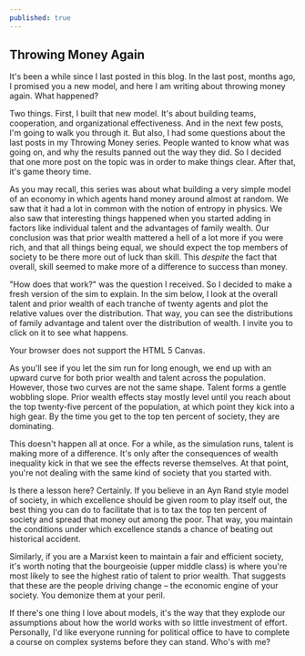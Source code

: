 ```yaml
---
published: true
---
```

## Throwing Money Again

It's been a while since I last posted in this blog. In the last post, months ago, I promised you a new model, and here I am writing about throwing money again. What happened?

Two things. First, I built that new model. It's about building teams, cooperation, and organizational effectiveness. And in the next few posts, I'm going to walk you through it. But also, I had some questions about the last posts in my Throwing Money series. People wanted to know what was going on, and why the results panned out the way they did. So I decided that one more post on the topic was in order to make things clear. After that, it's game theory time.

As you may recall, this series was about what building a very simple model of an economy in which agents hand money around almost at random. We saw that it had a lot in common with the notion of entropy in physics. We also saw that interesting things happened when you started adding in factors like individual talent and the advantages of family wealth. Our conclusion was that prior wealth mattered a hell of a lot more if you were rich, and that all things being equal, we should expect the top members of society to be there more out of luck than skill. This _despite_ the fact that overall, skill seemed to make more of a difference to success than money.  

"How does that work?" was the question I received. So I decided to make a fresh version of the sim to explain. In the sim below, I look at the overall talent and prior wealth of each tranche of twenty agents and plot the relative values over the distribution. That way, you can see the distributions of family advantage and talent over the distribution of wealth. I invite you to click on it to see what happens. 

<canvas id="canvasWealthEntropyTop" width="500" height="200">
 Your browser does not support the HTML 5 Canvas.
</canvas>
<script>
function simWealthEntropyOver() {

	//SIM WRAPPER CONFIG =====================
	var state = 0;
	var timer;
	var canvas = document.getElementById('canvasWealthEntropyOver');
	var context = canvas.getContext('2d');
	canvas.addEventListener('click', updateState, false);

	function updateState() {
		state = (state+1)%3;
		if (state == 0) {
			//Reset sim
			init();
		} else if (state == 1) {
			//Run sim
			timer = setInterval(update, 33);
		} else {
			//Stop sim
			clearInterval(timer);
		}
	}
	//=====================
	//SIM CODE =====================

	var agentList;
	var agentCount = 500;
	var wealthInit = 1000;
	var exchangesPerUpdate = 100;
	var maxExchange = 100;
	var gini = 0;
	var talentFit = 0;
	var wealthFit = 0;
	var talentFitTop = 0;
	var wealthFitTop = 0;
	var deathProb = 1/500;

	var sampleFraction = 1/4;
	var sampleSize = agentCount * sampleFraction;

	var sample = 20;
	var richList = new Array(agentCount/sample);
	var talentList = new Array(agentCount/sample);

	function init() {
		agentList = new Array();

		//Create agents
		for (var i = 0; i < agentCount; i++) {
			var initWealth = (Math.random() * wealthInit * 2);
			var agent = {
				wealth:initWealth,
				talent:Math.random(),
				talentColor:"#000000",
				wealthColor:"#000000",
				talentRank: 0,
				wealthRank: 0,
				startWealth: initWealth
			}
			agentList.push(agent);
		}

		//Sort agents based on talent
		agentList.sort(function (a,b) {
			return a.talent - b.talent;
		});

		//Set color for agents based on talent
		for (var i = 0; i < agentCount; i++) {
			var agent = agentList[i];

			var redVal = Math.floor(agent.talent * 255.0);
			var greenVal = Math.floor(agent.talent * 255.0 * 0.9);
			agent.talentColor = "rgb("+redVal+","+greenVal+",0)"

			agent.talentRank = i;
		}

		//Sort agents based on starting wealth
		agentList.sort(function (a,b) {
			return a.startWealth - b.startWealth;
		});

		//Set color for agents based on wealth
		for (var i = 0; i < agentCount; i++) {
			var agent = agentList[i];

			var colorVal = Math.floor(((i) * 255.0) / agentCount);
			agent.wealthColor = "rgb(0,"+colorVal+",0)"

			agent.wealthRank = i;
		}

		//Calculate wealth ineuality
		gini = calculateGini();

		//Calculate predictive power of talent measure
		talentFit = calculateTalentFit(agentCount);
		talentFitTop = calculateTalentFit(sampleSize);

		//Calculate predictive power of wealth measure
		wealthFit = calculateWealthFit(agentCount);
		wealthFitTop = calculateWealthFit(sampleSize);

		createOverlays();

		paint();
	}

	function update() {

		//Make wealth transfers
		for (var i = 0; i < exchangesPerUpdate; i++) {
			var exchangeAmount = Math.random() * maxExchange;

			var indexA = Math.floor(Math.random() * agentCount);
			var indexB = Math.floor(Math.random() * agentCount);
			var indexC = Math.floor(Math.random() * agentCount);
			var agentA = agentList[indexA];
			var agentB = agentList[indexB];
			var agentC = agentList[indexC];

			//If A can pay
			if (agentA.wealth >= exchangeAmount) {
				agentA.wealth -= exchangeAmount;

				var talentSum = agentB.talent + agentC.talent;
				var fractionTalentB = agentB.talent/talentSum;

				var wealthSum = agentB.wealth + agentC.wealth;
				var fractionWealthB = agentB.wealth/wealthSum;

				/*
				We experimentally determine the success of B by
				finding the mean of the two probabilities.
				 */
				var fractionMeanB = (fractionTalentB + fractionWealthB) / 2;

				if (Math.random() < fractionMeanB) {
					agentB.wealth += exchangeAmount;
				} else {
					agentC.wealth += exchangeAmount;
				}
			}

			if (Math.random() < deathProb) {
				agentA.talent = (agentA.talent + Math.random())/2;
				agentA.startWealth = agentA.wealth;
			}
		}

		/*
		Our population now contains individuals with
		New talent levels and starting wealth.
		This means that we need to re-label the population
		so that our indices still work.
		 */

		//Sort agents based on talent
		agentList.sort(function (a,b) {
			return a.talent - b.talent;
		});

		//Set color for agents based on talent
		for (var i = 0; i < agentCount; i++) {
			var agent = agentList[i];

			var redVal = Math.floor(agent.talent * 255.0);
			var greenVal = Math.floor(agent.talent * 255.0 * 0.9);
			agent.talentColor = "rgb("+redVal+","+greenVal+",0)"

			agent.talentRank = i;
		}

		//Sort agents based on starting wealth
		agentList.sort(function (a,b) {
			return a.startWealth - b.startWealth;
		});

		//Set color for agents based on wealth
		for (var i = 0; i < agentCount; i++) {
			var agent = agentList[i];

			var colorVal = Math.floor(((i) * 255.0) / agentCount);
			agent.wealthColor = "rgb(0,"+colorVal+",0)"

			agent.wealthRank = i;
		}

		//Sort array by wealth
		agentList.sort(function (a,b) {
			return a.wealth - b.wealth;
		});

		//Calculate wealth inequality
		gini = calculateGini();

		//Calculate predictive power of talent measure
		talentFit = calculateTalentFit(agentCount);
		talentFitTop = calculateTalentFit(sampleSize);

		//Calculate predictive power of wealth measure
		wealthFit = calculateWealthFit(agentCount);
		wealthFitTop = calculateWealthFit(sampleSize);

		createOverlays();

		paint();
	}

	function calculateGini() {

		//Find total wealth
		var totalWealth = 0;
		for (var i = 0; i < agentCount; i++) {
			totalWealth += agentList[i].wealth;
		}

		//Find average wealth
		var meanWealth = totalWealth / agentCount;

		//Calculate mean difference from the average
		var totalDiff = 0;
		for (var i = 0; i < agentCount; i++) {
			totalDiff += Math.abs(meanWealth - agentList[i].wealth);
		}

		//Calculate GINI
		var inequality = totalDiff / (2 * totalWealth);

		return inequality;
	}

	function calculateTalentFit(sampleSize) {

		var startAt = agentCount - sampleSize;
		var totalDiff = 0;
		for (var i = startAt; i < agentCount; i++) {

			//Calculate distance from ideal for each agent
			var diff = Math.abs(i - agentList[i].talentRank);

			//Sum differences from ideal
			totalDiff += diff;
		}

		//Find mean difference
		var meanDiff = totalDiff / sampleSize;
		var scaledMean = meanDiff / agentCount;

		var fit = 1 - (2 * scaledMean);
		return fit;
	}

	function calculateWealthFit(sampleSize) {

		var startAt = agentCount - sampleSize;
		var totalDiff = 0;
		for (var i = startAt; i < agentCount; i++) {

			//Calculate distance from ideal for each agent
			var diff = Math.abs(i - agentList[i].wealthRank);

			//Sum differences from ideal
			totalDiff += diff;
		}

		//Find mean difference
		var meanDiff = totalDiff / sampleSize;
		var scaledMean = meanDiff / agentCount;

		var fit = 1 - (2 * scaledMean);
		return fit;
	}

	function createOverlays() {
		richList.fill(0);
		talentList.fill(0);
		for (var i = 0; i < agentCount; i++) {
			var agent = agentList[i];
			var bucket = Math.floor(i/sample);

			richList[bucket] += (agent.wealthRank / agentCount);
			talentList[bucket] += (agent.talentRank / agentCount);
		}
		for (var i = 0; i < agentCount/sample; i++) {
			richList[i] /= sample;
			talentList[i] /= sample;
		}
	}

	function paint() {
		//Paint background
		context.fillStyle = '#999999';
		context.fillRect(0, 0, canvas.width, canvas.height);

		//Sort Array
		agentList.sort(function (a,b) {
			return a.wealth - b.wealth;
		});

		//Find the maximum bar height
		var maxHeight = agentList[agentCount-1].wealth;

		//Determine scaling for bars
		var scaleHeight = canvas.height/maxHeight;
		var barWidth = canvas.width/agentCount;

		//Iterate over agents
		for (var i = 0; i < agentCount; i++) {
			var width = Math.floor(barWidth);
			// var height = Math.floor(agentList[i].wealth*scaleHeight);
			var height = Math.floor(agentList[i].wealth*scaleHeight);
			var x = Math.floor(i * barWidth);
			var y = canvas.height - height;

			//Display bar for each agent
			context.fillStyle = agentList[i].talentColor;
			context.fillRect(x, y, width, height/2);
			context.fillStyle = agentList[i].wealthColor;
			context.fillRect(x, y+(height/2), width, height/2);
		}

		//Display GINI
		context.fillStyle = '#FFFFFF';
		context.font = '20px Arial';
		context.fillText("GINI: "+gini.toPrecision(2), 10, 30);

		//Display Talent Fit
		context.fillStyle = '#EEFF00';
		context.fillText("Talent Fit:  "+talentFit.toPrecision(2)
		+" ("+talentFitTop.toPrecision(2)+")", 10, 50);

		//Display Weealth Fit
		context.fillStyle = '#00FF00';
		context.fillText("Wealth Fit: "+wealthFit.toPrecision(2)
		+" ("+wealthFitTop.toPrecision(2)+")", 10, 70);

		//Draw Overlays
		var chunkWidth = Math.floor(barWidth * sample);
		for (var i = 1; i < agentCount/sample; i++) {

			var p = i - 1;
			var pTalentHeight = Math.floor(talentList[p]*height);
			var pRichHeight = Math.floor(richList[p]*height);

			var talentHeight = Math.floor(talentList[i]*height);
			var richHeight = Math.floor(richList[i]*height);

			console.log("scaleHeight:"+scaleHeight);
			console.log("talentList[p]:"+talentList[p]);
			console.log("pTalentHeight:"+pTalentHeight);

			var px = Math.floor(p * chunkWidth) + (sample/2);
			var ix = Math.floor(i * chunkWidth) + (sample/2);

			var pTy = canvas.height - pTalentHeight;
			var iTy = canvas.height - talentHeight;
			context.strokeStyle = '#EEFF00';
			context.beginPath();
			context.moveTo(px, pTy);
			context.lineTo(ix, iTy);
			context.lineWidth = 2;
			context.stroke();

			var pRy = canvas.height - pRichHeight;
			var iRy = canvas.height - richHeight;
			context.strokeStyle = '#00FF00';
			context.beginPath();
			context.moveTo(px, pRy);
			context.lineTo(ix, iRy);
			// context.moveTo(px, 50);
			// context.lineTo(ix, 50);
			context.lineWidth = 2;
			context.stroke();
		}
	}

	init();
	//=====================
}
simWealthEntropyOver();
</script>

As you'll see if you let the sim run for long enough, we end up with an upward curve for both prior wealth and talent across the population. However, those two curves are not the same shape. Talent forms a gentle wobbling slope. Prior wealth effects stay mostly level until you reach about the top twenty-five percent of the population, at which point they kick into a high gear. By the time you get to the top ten percent of society, they are dominating. 

This doesn't happen all at once. For a while, as the simulation runs, talent is making more of a difference. It's only after the consequences of wealth inequality kick in that we see the effects reverse themselves. At that point, you're not dealing with the same kind of society that you started with.

Is there a lesson here? Certainly. If you believe in an Ayn Rand style model of society, in which excellence should be given room to play itself out, the best thing you can do to facilitate that is to tax the top ten percent of society and spread that money out among the poor. That way, you maintain the conditions under which excellence stands a chance of beating out historical accident. 

Similarly, if you are a Marxist keen to maintain a fair and efficient society, it's worth noting that the bourgeoisie (upper middle class) is where you're most likely to see the highest ratio of talent to prior wealth. That suggests that these are the people driving change – the economic engine of your society. You demonize them at your peril. 

If there's one thing I love about models, it's the way that they explode our assumptions about how the world works with so little investment of effort. Personally, I'd like everyone running for political office to have to complete a course on complex systems before they can stand. Who's with me?
